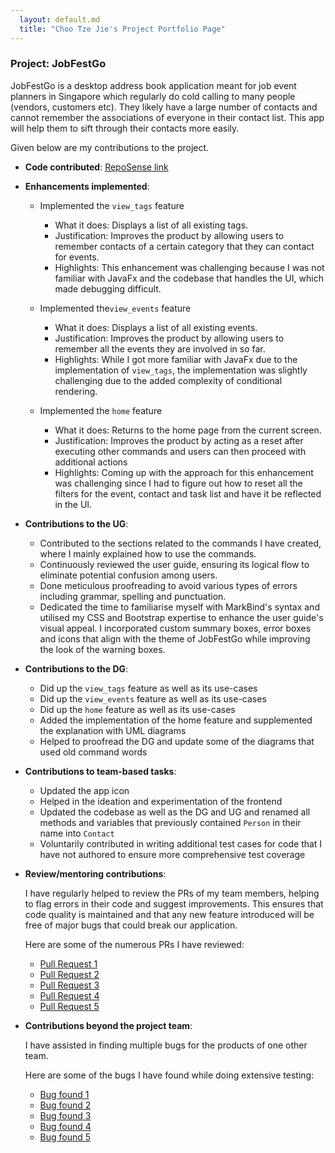 ```yaml
---
  layout: default.md
  title: "Choo Tze Jie's Project Portfolio Page"
---
```


### Project: JobFestGo

JobFestGo is a desktop address book application meant for job event planners in Singapore which regularly do cold calling to many people (vendors, customers etc). They likely have a large number of contacts and cannot remember the associations of everyone in their contact list. This app will help them to sift through their contacts more easily.

Given below are my contributions to the project.

* **Code contributed**: [RepoSense link](https://nus-cs2103-ay2324s1.github.io/tp-dashboard/?search=tjch-o&breakdown=true&sort=groupTitle%20dsc&sortWithin=title&since=2023-09-22&timeframe=commit&mergegroup=&groupSelect=groupByRepos&checkedFileTypes=docs~functional-code~test-code~other)

* **Enhancements implemented**:

  - Implemented the `view_tags` feature
    - What it does: Displays a list of all existing tags.
    - Justification: Improves the product by allowing users to remember contacts of a certain category that they can contact for events.
    - Highlights: This enhancement was challenging because I was not familiar with JavaFx and the codebase that handles the UI, which made debugging difficult.

  - Implemented the`view_events` feature
    - What it does: Displays a list of all existing events.
    - Justification: Improves the product by allowing users to remember all the events they are involved in so far.
    - Highlights: While I got more familiar with JavaFx due to the implementation of `view_tags`, the implementation was slightly challenging due to the added complexity of conditional rendering.

  - Implemented the `home` feature
    - What it does: Returns to the home page from the current screen.
    - Justification: Improves the product by acting as a reset after executing other commands and users can then proceed with additional actions
    - Highlights: Coming up with the approach for this enhancement was challenging since I had to figure out how to reset all the filters for the event, contact and task list and have it be reflected in the UI.

* **Contributions to the UG**:
  - Contributed to the sections related to the commands I have created, where I mainly explained how to use the commands.
  - Continuously reviewed the user guide, ensuring its logical flow to eliminate potential confusion among users.
  - Done meticulous proofreading to avoid various types of errors including grammar, spelling and punctuation.
  - Dedicated the time to familiarise myself with MarkBind's syntax and utilised my CSS and Bootstrap expertise to enhance the user guide's visual appeal. I incorporated custom summary boxes, error boxes and icons that align with the theme of JobFestGo while improving the look of the warning boxes.

* **Contributions to the DG**:
  - Did up the `view_tags` feature as well as its use-cases
  - Did up the `view_events` feature as well as its use-cases
  - Did up the `home` feature as well as its use-cases
  - Added the implementation of the home feature and supplemented the explanation with UML diagrams
  - Helped to proofread the DG and update some of the diagrams that used old command words

* **Contributions to team-based tasks**:
  - Updated the app icon
  - Helped in the ideation and experimentation of the frontend
  - Updated the codebase as well as the DG and UG and renamed all methods and variables that previously contained `Person` in their name into `Contact`
  - Voluntarily contributed in writing additional test cases for code that I have not authored to ensure more comprehensive test coverage

* **Review/mentoring contributions**:

  I have regularly helped to review the PRs of my team members, helping to flag errors in their code and suggest improvements. This ensures that code quality is maintained and that any new feature introduced will be free of major bugs that could break our application.

  Here are some of the numerous PRs I have reviewed:

  - [Pull Request 1](https://github.com/AY2324S1-CS2103T-T09-1/tp/pull/53)
  - [Pull Request 2](https://github.com/AY2324S1-CS2103T-T09-1/tp/pull/69)
  - [Pull Request 3](https://github.com/AY2324S1-CS2103T-T09-1/tp/pull/97)
  - [Pull Request 4](https://github.com/AY2324S1-CS2103T-T09-1/tp/pull/159)
  - [Pull Request 5](https://github.com/AY2324S1-CS2103T-T09-1/tp/pull/222)


* **Contributions beyond the project team**:

  I have assisted in finding multiple bugs for the products of one other team.

  Here are some of the bugs I have found while doing extensive testing:
  - [Bug found 1](https://github.com/tjch-o/ped/issues/3)
  - [Bug found 2](https://github.com/tjch-o/ped/issues/8)
  - [Bug found 3](https://github.com/tjch-o/ped/issues/9)
  - [Bug found 4](https://github.com/tjch-o/ped/issues/11)
  - [Bug found 5](https://github.com/tjch-o/ped/issues/13)
